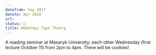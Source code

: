 ```yaml
---
datefrom: Sep 2017
dateto: Apr 2018
url:
status: 🌱
title: Homotopy Type Theory
---
```


A reading seminar at Masaryk University; each other Wednesday (first lecture October 11) from 2pm to 4pm. There will be cookies!
